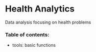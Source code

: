 # Health Analytics

Data analysis focusing on health problems <br>

### Table of contents:
- tools: basic functions
